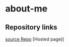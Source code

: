 # about-me
## Repository links
[source Repo](https://github.com/jeevanreddymure/about-me/edit/master/README.md)
[Hosted page](
